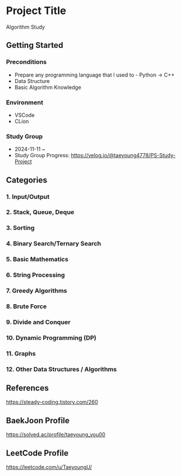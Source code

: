 # Project Title

Algorithm Study

## Getting Started

### Preconditions

* Prepare any programming language that I used to - Python -> C++
* Data Structure
* Basic Algorithm Knowledge

### Environment

* VSCode
* CLion

### Study Group
* 2024-11-11 ~
* Study Group Progress: https://velog.io/@taeyoung4778/PS-Study-Project

## Categories

### 1. Input/Output 
### 2. Stack, Queue, Deque
### 3. Sorting
### 4. Binary Search/Ternary Search
### 5. Basic Mathematics
### 6. String Processing
### 7. Greedy Algorithms
### 8. Brute Force
### 9. Divide and Conquer
### 10. Dynamic Programming (DP)
### 11. Graphs
### 12. Other Data Structures / Algorithms

## References
https://steady-coding.tistory.com/260
## BaekJoon Profile
https://solved.ac/profile/taeyoung_you00
## LeetCode Profile
https://leetcode.com/u/TaeyoungU/
